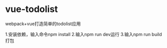 # vue-todolist
webpack+vue打造简单的todolist应用


1.安装依赖，输入命令npm install 
2.输入npm run dev运行
3.输入npm run build打包
